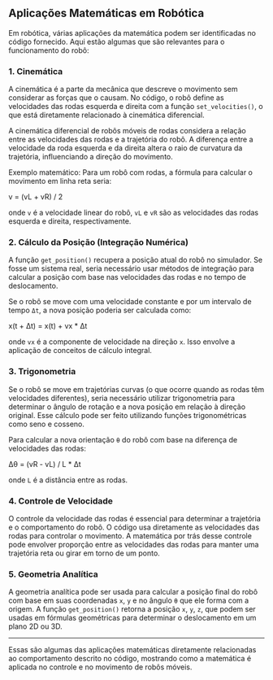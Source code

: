 ## Aplicações Matemáticas em Robótica

Em robótica, várias aplicações da matemática podem ser identificadas no código fornecido. Aqui estão algumas que são relevantes para o funcionamento do robô:

### 1. Cinemática
A cinemática é a parte da mecânica que descreve o movimento sem considerar as forças que o causam. No código, o robô define as velocidades das rodas esquerda e direita com a função `set_velocities()`, o que está diretamente relacionado à cinemática diferencial.

A cinemática diferencial de robôs móveis de rodas considera a relação entre as velocidades das rodas e a trajetória do robô. A diferença entre a velocidade da roda esquerda e da direita altera o raio de curvatura da trajetória, influenciando a direção do movimento.

Exemplo matemático: Para um robô com rodas, a fórmula para calcular o movimento em linha reta seria:

v = (vL + vR) / 2

onde `v` é a velocidade linear do robô, `vL` e `vR` são as velocidades das rodas esquerda e direita, respectivamente.

### 2. Cálculo da Posição (Integração Numérica)
A função `get_position()` recupera a posição atual do robô no simulador. Se fosse um sistema real, seria necessário usar métodos de integração para calcular a posição com base nas velocidades das rodas e no tempo de deslocamento.

Se o robô se move com uma velocidade constante e por um intervalo de tempo `Δt`, a nova posição poderia ser calculada como:

x(t + Δt) = x(t) + vx * Δt

onde `vx` é a componente de velocidade na direção `x`. Isso envolve a aplicação de conceitos de cálculo integral.

### 3. Trigonometria
Se o robô se move em trajetórias curvas (o que ocorre quando as rodas têm velocidades diferentes), seria necessário utilizar trigonometria para determinar o ângulo de rotação e a nova posição em relação à direção original. Esse cálculo pode ser feito utilizando funções trigonométricas como seno e cosseno.

Para calcular a nova orientação `θ` do robô com base na diferença de velocidades das rodas:

Δθ = (vR - vL) / L * Δt


onde `L` é a distância entre as rodas.

### 4. Controle de Velocidade
O controle da velocidade das rodas é essencial para determinar a trajetória e o comportamento do robô. O código usa diretamente as velocidades das rodas para controlar o movimento. A matemática por trás desse controle pode envolver proporção entre as velocidades das rodas para manter uma trajetória reta ou girar em torno de um ponto.

### 5. Geometria Analítica
A geometria analítica pode ser usada para calcular a posição final do robô com base em suas coordenadas `x`, `y` e no ângulo `θ` que ele forma com a origem. A função `get_position()` retorna a posição `x`, `y`, `z`, que podem ser usadas em fórmulas geométricas para determinar o deslocamento em um plano 2D ou 3D.

---

Essas são algumas das aplicações matemáticas diretamente relacionadas ao comportamento descrito no código, mostrando como a matemática é aplicada no controle e no movimento de robôs móveis.
